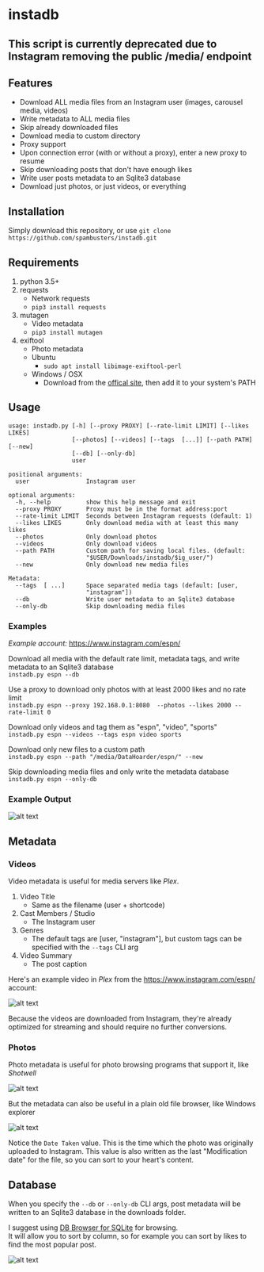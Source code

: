 # instadb

## This script is currently deprecated due to Instagram removing the public /media/ endpoint  

## Features

* Download ALL media files from an Instagram user (images, carousel media, videos)
* Write metadata to ALL media files
* Skip already downloaded files
* Download media to custom directory
* Proxy support
* Upon connection error (with or without a proxy), enter a new proxy to resume
* Skip downloading posts that don't have enough likes  
* Write user posts metadata to an Sqlite3 database
* Download just photos, or just videos, or everything

## Installation
Simply download this repository, or use `git clone https://github.com/spambusters/instadb.git`

## Requirements
1. python 3.5+
2. requests  
    * Network requests
    * ```pip3 install requests```
3.  mutagen  
    * Video metadata
    * ```pip3 install mutagen```
4. exiftool  
    * Photo metadata  
    * Ubuntu
        * `sudo apt install libimage-exiftool-perl`
    * Windows / OSX  
        * Download from the [offical site](https://sno.phy.queensu.ca/~phil/exiftool/), then add it to your system's PATH  

## Usage
```
usage: instadb.py [-h] [--proxy PROXY] [--rate-limit LIMIT] [--likes LIKES]
                  [--photos] [--videos] [--tags  [...]] [--path PATH] [--new]
                  [--db] [--only-db]
                  user

positional arguments:
  user                Instagram user

optional arguments:
  -h, --help          show this help message and exit
  --proxy PROXY       Proxy must be in the format address:port
  --rate-limit LIMIT  Seconds between Instagram requests (default: 1)
  --likes LIKES       Only download media with at least this many likes
  --photos            Only download photos
  --videos            Only download videos
  --path PATH         Custom path for saving local files. (default:
                      "$USER/Downloads/instadb/$ig_user/")
  --new               Only download new media files

Metadata:
  --tags  [ ...]      Space separated media tags (default: [user,
                      "instagram"])
  --db                Write user metadata to an Sqlite3 database
  --only-db           Skip downloading media files
```

### Examples
*Example account:* https://www.instagram.com/espn/  

Download all media with the default rate limit, metadata tags, and write metadata to an Sqlite3 database  
`instadb.py espn --db`  

Use a proxy to download only photos with at least 2000 likes and no rate limit  
`instadb.py espn --proxy 192.168.0.1:8080  --photos --likes 2000 --rate-limit 0`  

Download only videos and tag them as "espn", "video", "sports"  
`instadb.py espn --videos --tags espn video sports`

Download only new files to a custom path  
`instadb.py espn --path "/media/DataHoarder/espn/" --new`  

Skip downloading media files and only write the metadata database  
`instadb.py espn --only-db`

### Example Output
![alt text](https://thumbs.gfycat.com/VictoriousTiredEyas-max-14mb.gif)

## Metadata
### Videos
Video metadata is useful for media servers like *Plex*.
1. Video Title
    * Same as the filename (user + shortcode)
2. Cast Members / Studio
    * The Instagram user
3. Genres
    * The default tags are [user, "instagram"], but custom tags can be specified with the `--tags` CLI arg 
4. Video Summary
    * The post caption

Here's an example video in *Plex* from the https://www.instagram.com/espn/ account:

![alt text](https://i.imgur.com/TFU2ieJ.png)

Because the videos are downloaded from Instagram, they're already optimized for streaming and should require no further conversions.

### Photos
Photo metadata is useful for photo browsing programs that support it, like *Shotwell*

![alt text](https://i.imgur.com/APXyIiW.png)

But the metadata can also be useful in a plain old file browser, like Windows explorer

![alt text](https://i.imgur.com/WvD7IhF.png)  

Notice the `Date Taken` value. This is the time which the photo was originally uploaded to Instagram. This value is also written as the last "Modification date" for the file, so you can sort to your heart's content.

## Database
When you specify the `--db` or `--only-db` CLI args, post metadata will be written to an Sqlite3 database in the downloads folder.  

I suggest using [DB Browser for SQLite](http://sqlitebrowser.org/) for browsing.  
It will allow you to sort by column, so for example you can sort by likes to find the most popular post.

![alt text](https://i.imgur.com/wA8frS2.png)
